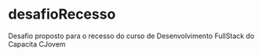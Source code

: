 # desafioRecesso
Desafio proposto para o recesso do curso de Desenvolvimento FullStack do Capacita CJovem
